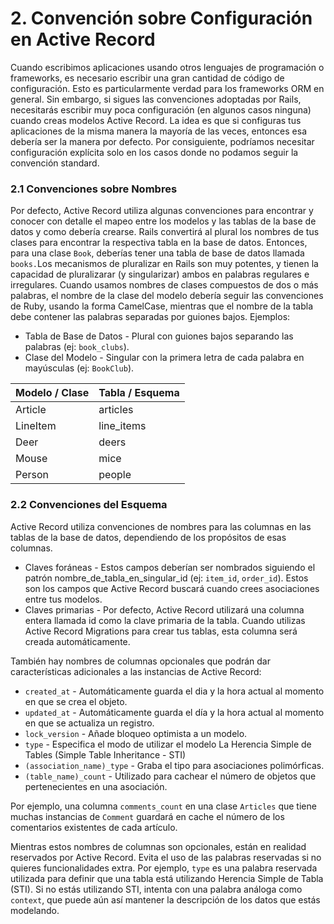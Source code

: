 # 2. Convención sobre Configuración en Active Record

Cuando escribimos aplicaciones usando otros lenguajes de programación o frameworks, es necesario escribir una gran cantidad de código de configuración. Esto es particularmente verdad para los frameworks ORM en general. Sin embargo, si sigues las convenciones adoptadas por Rails, necesitarás escribir muy poca configuración \(en algunos casos ninguna\) cuando creas modelos Active Record. La idea es que si configuras tus aplicaciones de la misma manera la mayoría de las veces, entonces esa debería ser la manera por defecto. Por consiguiente, podríamos necesitar configuración explícita solo en los casos donde no podamos seguir la convención standard.

### 2.1 Convenciones sobre Nombres

Por defecto, Active Record utiliza algunas convenciones para encontrar y conocer con detalle el mapeo entre los modelos y las tablas de la base de datos y como debería crearse. Rails convertirá al plural los nombres de tus clases para encontrar la respectiva tabla en la base de datos. Entonces, para una clase `Book`, deberías tener una tabla de base de datos llamada `books.`Los mecanismos de pluralizar en Rails son muy potentes, y tienen la capacidad de pluralizarar \(y singularizar\) ambos en palabras regulares e irregulares. Cuando usamos nombres de clases compuestos de dos o más palabras, el nombre de la clase del modelo debería seguir las convenciones de Ruby, usando la forma CamelCase, mientras que el nombre de la tabla debe contener las palabras separadas por guiones bajos. Ejemplos:

* Tabla de Base de Datos - Plural con guiones bajos separando las palabras \(ej: `book_clubs`\). 
* Clase del Modelo - Singular con la primera letra de cada palabra en mayúsculas \(ej: `BookClub`\).

| Modelo / Clase | Tabla / Esquema |
| :--- | :--- |
| Article | articles |
| LineItem | line\_items |
| Deer | deers |
| Mouse | mice |
| Person | people |

### 2.2 Convenciones del Esquema

Active Record utiliza convenciones de nombres para las columnas en las tablas de la base de datos, dependiendo de los propósitos de esas columnas.

* Claves foráneas - Estos campos deberían ser nombrados siguiendo el patrón nombre\_de\_tabla\_en\_singular\_id \(ej: `item_id`, `order_id`\). Estos son los campos que Active Record buscará cuando crees asociaciones entre tus modelos. 
* Claves primarias - Por defecto, Active Record utilizará una columna entera llamada id como la clave primaria de la tabla. Cuando utilizas Active Record Migrations para crear tus tablas, esta columna será creada automáticamente.

También hay nombres de columnas opcionales que podrán dar características adicionales a las instancias de Active Record:

* `created_at` - Automáticamente guarda el dia y la hora actual al momento en que se crea el objeto. 
* `updated_at` - Automáticamente guarda el día y la hora actual al momento en que se actualiza un registro. 
* `lock_version` - Añade bloqueo optimista a un modelo. 
* `type` - Especifica el modo de utilizar el modelo La Herencia Simple de Tables \(Simple Table Inheritance - STI\)
* `(association_name)_type` - Graba el tipo para asociaciones polimórficas. 
* `(table_name)_count` - Utilizado para cachear el número de objetos que pertenecientes en una asociación. 

Por ejemplo, una columna `comments_count` en una clase `Articles` que tiene muchas instancias de `Comment` guardará en cache el número de los comentarios existentes de cada artículo.

Mientras estos nombres de columnas son opcionales, están en realidad reservados por Active Record. Evita el uso de las palabras reservadas si no quieres funcionalidades extra. Por ejemplo, `type` es una palabra reservada utilizada para definir que una tabla está utilizando Herencia Simple de Tabla \(STI\). Si no estás utilizando STI, intenta con una palabra análoga como `context`, que puede aún así mantener la descripción de los datos que estás modelando.

